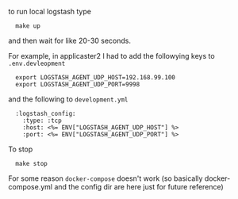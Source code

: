 to run local logstash type
```
  make up
```
and then wait for like 20-30 seconds.

For example, in applicaster2 I had to add the followying keys to `.env.devleopment`
```
  export LOGSTASH_AGENT_UDP_HOST=192.168.99.100
  export LOGSTASH_AGENT_UDP_PORT=9998
```

and the following to `development.yml`
```
  :logstash_config:
    :type: :tcp
    :host: <%= ENV["LOGSTASH_AGENT_UDP_HOST"] %>
    :port: <%= ENV["LOGSTASH_AGENT_UDP_PORT"] %>
```

To stop
```
  make stop
```

For some reason `docker-compose` doesn't work (so basically docker-compose.yml and the config dir are here just for future reference)
